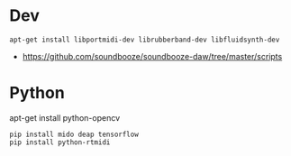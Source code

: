 # Dev

```
apt-get install libportmidi-dev librubberband-dev libfluidsynth-dev 

```

- https://github.com/soundbooze/soundbooze-daw/tree/master/scripts

# Python

apt-get install python-opencv

```
pip install mido deap tensorflow
pip install python-rtmidi
```
